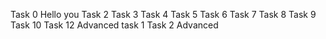 Task 0
Hello you
Task 2
Task 3
Task 4
Task 5
Task 6
Task 7
Task 8
Task 9
Task 10
Task 12
Advanced task 1
Task 2 Advanced
